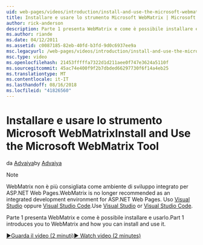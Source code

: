 ```yaml
---
uid: web-pages/videos/introduction/install-and-use-the-microsoft-webmatrix-tool
title: Installare e usare lo strumento Microsoft WebMatrix | Microsoft Docs
author: rick-anderson
description: Parte 1 presenta WebMatrix e come è possibile installare e usarlo.
ms.author: riande
ms.date: 04/12/2011
ms.assetid: c0087185-82eb-40fd-b3fd-9d0c6937ee9a
msc.legacyurl: /web-pages/videos/introduction/install-and-use-the-microsoft-webmatrix-tool
msc.type: video
ms.openlocfilehash: 21453fffffa7322d1d211aee0f747e3624a5110f
ms.sourcegitcommit: 45ac74e400f9f2b7dbded66297730f6f14a4eb25
ms.translationtype: MT
ms.contentlocale: it-IT
ms.lasthandoff: 08/16/2018
ms.locfileid: "41826560"
---
```

<a name="install-and-use-the-microsoft-webmatrix-tool"></a><span data-ttu-id="3b05a-103">Installare e usare lo strumento Microsoft WebMatrix</span><span class="sxs-lookup"><span data-stu-id="3b05a-103">Install and Use the Microsoft WebMatrix Tool</span></span>
====================
<span data-ttu-id="3b05a-104">da [Advaiya](https://twitter.com/Advaiyasolns)</span><span class="sxs-lookup"><span data-stu-id="3b05a-104">by [Advaiya](https://twitter.com/Advaiyasolns)</span></span>

> [!NOTE] 
> <span data-ttu-id="3b05a-105">WebMatrix non è più consigliata come ambiente di sviluppo integrato per ASP.NET Web Pages.</span><span class="sxs-lookup"><span data-stu-id="3b05a-105">WebMatrix is no longer recommended as an integrated development environment for ASP.NET Web Pages.</span></span> <span data-ttu-id="3b05a-106">Uso [Visual Studio](xref:aspnet/web-pages/overview/getting-started/program-asp-net-web-pages-in-visual-studio) oppure [Visual Studio Code](https://code.visualstudio.com/).</span><span class="sxs-lookup"><span data-stu-id="3b05a-106">Use [Visual Studio](xref:aspnet/web-pages/overview/getting-started/program-asp-net-web-pages-in-visual-studio) or [Visual Studio Code](https://code.visualstudio.com/).</span></span>


<span data-ttu-id="3b05a-107">Parte 1 presenta WebMatrix e come è possibile installare e usarlo.</span><span class="sxs-lookup"><span data-stu-id="3b05a-107">Part 1 introduces you to WebMatrix and how you can install and use it.</span></span>

[<span data-ttu-id="3b05a-108">&#9654;Guarda il video (2 minuti)</span><span class="sxs-lookup"><span data-stu-id="3b05a-108">&#9654; Watch video (2 minutes)</span></span>](https://channel9.msdn.com/Blogs/ASP-NET-Site-Videos/install-and-use-the-microsoft-webmatrix-tool)
